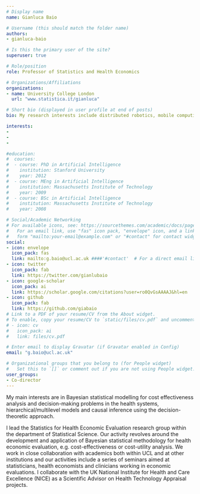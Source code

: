```yaml
---
# Display name
name: Gianluca Baio

# Username (this should match the folder name)
authors:
- gianluca-baio

# Is this the primary user of the site?
superuser: true

# Role/position
role: Professor of Statistics and Health Economics

# Organizations/Affiliations
organizations:
- name: University College London
  url: "www.statistica.it/gianluca"

# Short bio (displayed in user profile at end of posts)
bio: My research interests include distributed robotics, mobile computing and programmable matter.

interests:
- 
- 
- 

#education:
#  courses:
#  - course: PhD in Artificial Intelligence
#    institution: Stanford University
#    year: 2012
#  - course: MEng in Artificial Intelligence
#    institution: Massachusetts Institute of Technology
#    year: 2009
#  - course: BSc in Artificial Intelligence
#    institution: Massachusetts Institute of Technology
#    year: 2008

# Social/Academic Networking
# For available icons, see: https://sourcethemes.com/academic/docs/page-builder/#icons
#   For an email link, use "fas" icon pack, "envelope" icon, and a link in the
#   form "mailto:your-email@example.com" or "#contact" for contact widget.
social:
- icon: envelope
  icon_pack: fas
  link: mailto:g.baio@ucl.ac.uk ####'#contact'  # For a direct email link, use "mailto:test@example.org".
- icon: twitter
  icon_pack: fab
  link: https://twitter.com/gianlubaio
- icon: google-scholar
  icon_pack: ai
  link: https://scholar.google.com/citations?user=ro0QvGsAAAAJ&hl=en
- icon: github
  icon_pack: fab
  link: https://github.com/giabaio
# Link to a PDF of your resume/CV from the About widget.
# To enable, copy your resume/CV to `static/files/cv.pdf` and uncomment the lines below.
# - icon: cv
#   icon_pack: ai
#   link: files/cv.pdf

# Enter email to display Gravatar (if Gravatar enabled in Config)
email: "g.baio@ucl.ac.uk"

# Organizational groups that you belong to (for People widget)
#   Set this to `[]` or comment out if you are not using People widget.
user_groups:
- Co-director
---
```


My main interests are in Bayesian statistical modelling for cost effectiveness analysis and decision-making problems in the health systems, hierarchical/multilevel models and causal inference using the decision-theoretic approach.

I lead the Statistics for Health Economic Evaluation research group within the department of Statistical Science. Our activity revolves around the development and application of Bayesian statistical methodology for health economic evaluation, e.g. cost-effectiveness or cost-utility analysis. We work in close collaboration with academics both within UCL and at other institutions and our activities include a series of seminars aimed at statisticians, health economists and clinicians working in economic evaluations. I collaborate with the UK National Institute for Health and Care Excellence (NICE) as a Scientific Advisor on Health Technology Appraisal projects.

